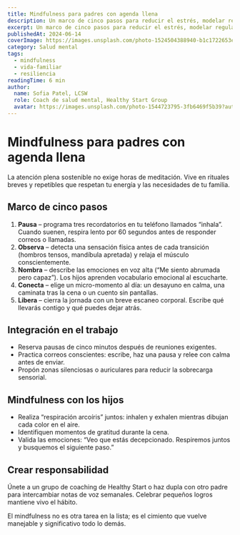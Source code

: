 ```yaml
---
title: Mindfulness para padres con agenda llena
description: Un marco de cinco pasos para reducir el estrés, modelar regulación emocional y mantenerte presente con tu familia.
excerpt: Un marco de cinco pasos para reducir el estrés, modelar regulación emocional y mantenerte presente con tu familia.
publishedAt: 2024-06-14
coverImage: https://images.unsplash.com/photo-1524504388940-b1c1722653e1?auto=format&fit=crop&w=1600&q=80
category: Salud mental
tags:
  - mindfulness
  - vida-familiar
  - resiliencia
readingTime: 6 min
author:
  name: Sofia Patel, LCSW
  role: Coach de salud mental, Healthy Start Group
  avatar: https://images.unsplash.com/photo-1544723795-3fb6469f5b39?auto=format&fit=crop&w=300&q=80
---
```


# Mindfulness para padres con agenda llena

La atención plena sostenible no exige horas de meditación. Vive en rituales breves y repetibles que respetan tu energía y las necesidades de tu familia.

## Marco de cinco pasos

1. **Pausa** – programa tres recordatorios en tu teléfono llamados “inhala”. Cuando suenen, respira lento por 60 segundos antes de responder correos o llamadas.
2. **Observa** – detecta una sensación física antes de cada transición (hombros tensos, mandíbula apretada) y relaja el músculo conscientemente.
3. **Nombra** – describe las emociones en voz alta (“Me siento abrumada pero capaz”). Los hijos aprenden vocabulario emocional al escucharte.
4. **Conecta** – elige un micro-momento al día: un desayuno en calma, una caminata tras la cena o un cuento sin pantallas.
5. **Libera** – cierra la jornada con un breve escaneo corporal. Escribe qué llevarás contigo y qué puedes dejar atrás.

## Integración en el trabajo

- Reserva pausas de cinco minutos después de reuniones exigentes.
- Practica correos conscientes: escribe, haz una pausa y relee con calma antes de enviar.
- Propón zonas silenciosas o auriculares para reducir la sobrecarga sensorial.

## Mindfulness con los hijos

- Realiza “respiración arcoíris” juntos: inhalen y exhalen mientras dibujan cada color en el aire.
- Identifiquen momentos de gratitud durante la cena.
- Valida las emociones: “Veo que estás decepcionado. Respiremos juntos y busquemos el siguiente paso.”

## Crear responsabilidad

Únete a un grupo de coaching de Healthy Start o haz dupla con otro padre para intercambiar notas de voz semanales. Celebrar pequeños logros mantiene vivo el hábito.

El mindfulness no es otra tarea en la lista; es el cimiento que vuelve manejable y significativo todo lo demás.
